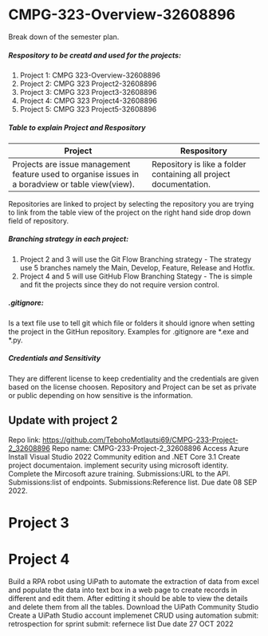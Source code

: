# CMPG-323-Overview-32608896
Break down of the semester plan.
##### Respository to be creatd and used for the projects:
1. Project 1: CMPG 323-Overview-32608896
2. Project 2: CMPG 323 Project2-32608896
3. Project 3: CMPG 323 Project3-32608896
4. Project 4: CMPG 323 Project4-32608896
5. Project 5: CMPG 323 Project5-32608896

##### Table to explain Project and Respository

| Project                                                                                          | Respository                                                               |
|------------------------------------------------------------------------------------------------- |---------------------------------------------------------------------------|
| Projects are issue management feature used to organise issues in a boradview or table view(view).| Repository is like a folder containing all project documentation.         |                                                                         |             

Repositories are linked to project by selecting the repository you are trying to link from the table view of the project on the right hand side drop down field of repository.

##### Branching strategy in each project:
1. Project 2 and 3 will use the Git Flow Branching strategy - The strategy use 5 branches namely the Main, Develop, Feature, Release and Hotfix.
2. Project 4 and 5 will use GitHub Flow Branching Stategy - The is simple and fit the projects since they do not require version control. 

##### .gitignore:
Is a text file use to tell git which file or folders it should ignore when setting the project in the GitHun repository. Examples for .gitignore are *.exe and *.py.

##### Credentials and Sensitivity
They are different license to keep credentiality and the credentials are given based on the license choosen. Repository and Project can be set as private or public depending on how sensitive is the information.

## Update with project 2
Repo link: https://github.com/TebohoMotlautsi69/CMPG-233-Project-2_32608896
Repo name: CMPG-233-Project-2_32608896
Access Azure
Install Visual Studio 2022 Community edition and .NET Core 3.1
Create project documentaion.
implement security using microsoft identity.
Complete the  Mircosoft azure training.
Submissions:URL to the API.
Submissions:list of endpoints.
Submissions:Reference list.
Due date 08 SEP 2022.

# Project 3
# Project 4
Build a RPA robot using UiPath to automate the extraction of data from excel and populate the data into text box in a web page to create records in different and edit them.
After editting it should be able to view the details and delete them from all the tables.
Download the UiPath Community Studio
Create a UiPath Studio account
implemenet CRUD using automation
submit: retrospection for sprint
submit: refernece list
Due date 27 OCT 2022
